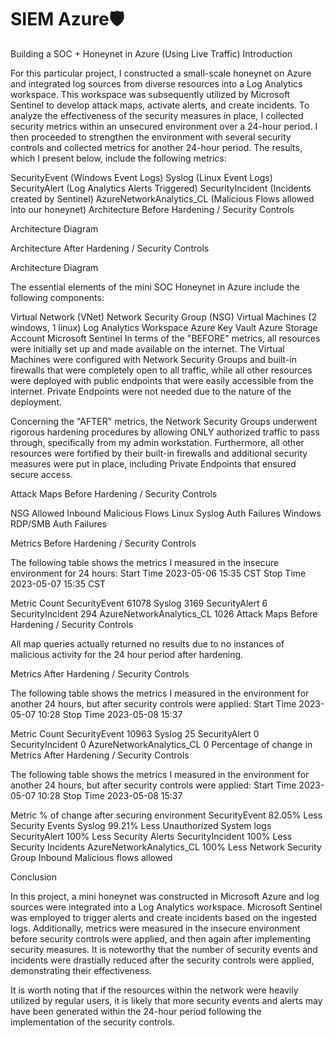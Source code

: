 # SIEM Azure🛡️
Building a SOC + Honeynet in Azure (Using Live Traffic)
Introduction

For this particular project, I constructed a small-scale honeynet on Azure and integrated log sources from diverse resources into a Log Analytics workspace. This workspace was subsequently utilized by Microsoft Sentinel to develop attack maps, activate alerts, and create incidents. To analyze the effectiveness of the security measures in place, I collected security metrics within an unsecured environment over a 24-hour period. I then proceeded to strengthen the environment with several security controls and collected metrics for another 24-hour period. The results, which I present below, include the following metrics:

SecurityEvent (Windows Event Logs)
Syslog (Linux Event Logs)
SecurityAlert (Log Analytics Alerts Triggered)
SecurityIncident (Incidents created by Sentinel)
AzureNetworkAnalytics_CL (Malicious Flows allowed into our honeynet)
Architecture Before Hardening / Security Controls

Architecture Diagram

Architecture After Hardening / Security Controls

Architecture Diagram

The essential elements of the mini SOC Honeynet in Azure include the following components:

Virtual Network (VNet)
Network Security Group (NSG)
Virtual Machines (2 windows, 1 linux)
Log Analytics Workspace
Azure Key Vault
Azure Storage Account
Microsoft Sentinel
In terms of the "BEFORE" metrics, all resources were initially set up and made available on the internet. The Virtual Machines were configured with Network Security Groups and built-in firewalls that were completely open to all traffic, while all other resources were deployed with public endpoints that were easily accessible from the internet. Private Endpoints were not needed due to the nature of the deployment.

Concerning the "AFTER" metrics, the Network Security Groups underwent rigorous hardening procedures by allowing ONLY authorized traffic to pass through, specifically from my admin workstation. Furthermore, all other resources were fortified by their built-in firewalls and additional security measures were put in place, including Private Endpoints that ensured secure access.

Attack Maps Before Hardening / Security Controls

NSG Allowed Inbound Malicious Flows
Linux Syslog Auth Failures
Windows RDP/SMB Auth Failures

Metrics Before Hardening / Security Controls

The following table shows the metrics I measured in the insecure environment for 24 hours: Start Time 2023-05-06 15:35 CST Stop Time 2023-05-07 15:35 CST

Metric	Count
SecurityEvent	61078
Syslog	3169
SecurityAlert	6
SecurityIncident	294
AzureNetworkAnalytics_CL	1026
Attack Maps Before Hardening / Security Controls

All map queries actually returned no results due to no instances of malicious activity for the 24 hour period after hardening.

Metrics After Hardening / Security Controls

The following table shows the metrics I measured in the environment for another 24 hours, but after security controls were applied: Start Time 2023-05-07 10:28 Stop Time 2023-05-08 15:37

Metric	Count
SecurityEvent	10963
Syslog	25
SecurityAlert	0
SecurityIncident	0
AzureNetworkAnalytics_CL	0
Percentage of change in Metrics After Hardening / Security Controls

The following table shows the metrics I measured in the environment for another 24 hours, but after security controls were applied: Start Time 2023-05-07 10:28 Stop Time 2023-05-08 15:37

Metric	% of change after securing environment
SecurityEvent	82.05% Less Security Events
Syslog	99.21% Less Unauthorized System logs
SecurityAlert	100% Less Security Alerts
SecurityIncident	100% Less Security Incidents
AzureNetworkAnalytics_CL	100% Less Network Security Group Inbound Malicious flows allowed

Conclusion

In this project, a mini honeynet was constructed in Microsoft Azure and log sources were integrated into a Log Analytics workspace. Microsoft Sentinel was employed to trigger alerts and create incidents based on the ingested logs. Additionally, metrics were measured in the insecure environment before security controls were applied, and then again after implementing security measures. It is noteworthy that the number of security events and incidents were drastially reduced after the security controls were applied, demonstrating their effectiveness.

It is worth noting that if the resources within the network were heavily utilized by regular users, it is likely that more security events and alerts may have been generated within the 24-hour period following the implementation of the security controls.
